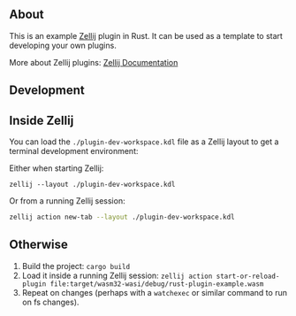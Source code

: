 ## About

This is an example [Zellij][zellij] plugin in Rust. It can be used as a template to start developing your own plugins.

More about Zellij plugins: [Zellij Documentation][docs]

[zellij]: https://github.com/zellij-org/zellij
[docs]: https://zellij.dev/documentation/plugins.html

## Development

## Inside Zellij

You can load the `./plugin-dev-workspace.kdl` file as a Zellij layout to get a terminal development environment:

Either when starting Zellij:
```
zellij --layout ./plugin-dev-workspace.kdl
```

Or from a running Zellij session:
```bash
zellij action new-tab --layout ./plugin-dev-workspace.kdl
```

## Otherwise

1. Build the project: `cargo build`
2. Load it inside a running Zellij session: `zellij action start-or-reload-plugin file:target/wasm32-wasi/debug/rust-plugin-example.wasm`
3. Repeat on changes (perhaps with a `watchexec` or similar command to run on fs changes).
